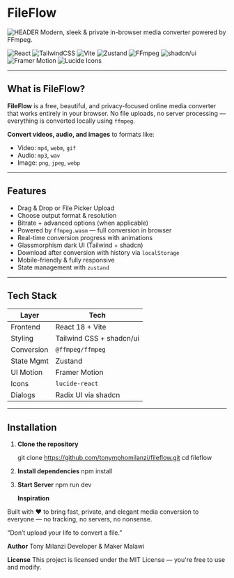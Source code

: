 # FileFlow
![HEADER](https://github.com/user-attachments/assets/fdb09b27-7015-4a32-a9cc-7ca8cac00841)
Modern, sleek & private in-browser media converter powered by FFmpeg.

![React](https://img.shields.io/badge/-React-20232A?style=for-the-badge&logo=react&logoColor=61DAFB)
![TailwindCSS](https://img.shields.io/badge/-TailwindCSS-0f172a?style=for-the-badge&logo=tailwindcss&logoColor=38bdf8)
![Vite](https://img.shields.io/badge/-Vite-1a1a1a?style=for-the-badge&logo=vite&logoColor=646CFF)
![Zustand](https://img.shields.io/badge/-Zustand-161b22?style=for-the-badge&logo=react&logoColor=white)
![FFmpeg](https://img.shields.io/badge/-FFmpeg%20WASM-0b1e2d?style=for-the-badge&logo=ffmpeg&logoColor=white)
![shadcn/ui](https://img.shields.io/badge/-shadcn%2Fui-18181b?style=for-the-badge&logo=radixui&logoColor=white)
![Framer Motion](https://img.shields.io/badge/-Framer--Motion-000?style=for-the-badge&logo=framer&logoColor=white)
![Lucide Icons](https://img.shields.io/badge/-Lucide--React-111827?style=for-the-badge&logo=react&logoColor=white)



---

## What is FileFlow?

**FileFlow** is a free, beautiful, and privacy-focused online media converter that works entirely in your browser. No file uploads, no server processing — everything is converted locally using `ffmpeg`.

**Convert videos, audio, and images** to formats like:

- Video: `mp4`, `webm`, `gif`
- Audio: `mp3`, `wav`
- Image: `png`, `jpeg`, `webp`

---

##  Features

-  Drag & Drop or File Picker Upload
-  Choose output format & resolution
-  Bitrate + advanced options (when applicable)
-  Powered by `ffmpeg.wasm` — full conversion in browser
-  Real-time conversion progress with animations
-  Glassmorphism dark UI (Tailwind + shadcn)
-  Download after conversion with history via `localStorage`
-  Mobile-friendly & fully responsive
-  State management with `zustand`

---

## Tech Stack

| Layer       | Tech                        |
|-------------|-----------------------------|
| Frontend    | React 18 + Vite             |
| Styling     | Tailwind CSS + shadcn/ui    |
| Conversion  | `@ffmpeg/ffmpeg`            |
| State Mgmt  | Zustand                     |
| UI Motion   | Framer Motion               |
| Icons       | `lucide-react`              |
| Dialogs     | Radix UI via shadcn         |

---

## Installation

1. **Clone the repository**

    git clone https://github.com/tonymphomilanzi/fileflow.git
    cd fileflow
 
2. **Install dependencies**
    npm install

3. **Start Server**
    npm run dev

   **Inspiration**
   
  Built with ❤️ to bring fast, private, and elegant media conversion to everyone — no tracking, no servers, no nonsense.

   “Don’t upload your life to convert a file.”

  **Author**
   Tony Milanzi
   Developer & Maker
   Malawi

  **License**
  This project is licensed under the MIT License — you're free to use and modify.
